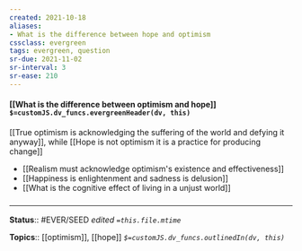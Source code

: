 ```yaml
---
created: 2021-10-18
aliases:
- What is the difference between hope and optimism
cssclass: evergreen
tags: evergreen, question
sr-due: 2021-11-02
sr-interval: 3
sr-ease: 210
---
```

#### [[What is the difference between optimism and hope]] `$=customJS.dv_funcs.evergreenHeader(dv, this)`

[[True optimism is acknowledging the suffering of the world and defying it anyway]], while [[Hope is not optimism it is a practice for producing change]]

- [[Realism must acknowledge optimism's existence and effectiveness]]
- [[Happiness is enlightenment and sadness is delusion]]
- [[What is the cognitive effect of living in a unjust world]]

### <hr class="footnote"/>

**Status**:: #EVER/SEED
*edited `=this.file.mtime`*

**Topics**:: [[optimism]], [[hope]]
*`$=customJS.dv_funcs.outlinedIn(dv, this)`*


